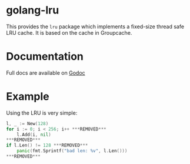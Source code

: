 golang-lru
==========

This provides the `lru` package which implements a fixed-size
thread safe LRU cache. It is based on the cache in Groupcache.

Documentation
=============

Full docs are available on [Godoc](http://godoc.org/github.com/hashicorp/golang-lru)

Example
=======

Using the LRU is very simple:

```go
l, _ := New(128)
for i := 0; i < 256; i++ ***REMOVED***
    l.Add(i, nil)
***REMOVED***
if l.Len() != 128 ***REMOVED***
    panic(fmt.Sprintf("bad len: %v", l.Len()))
***REMOVED***
```
